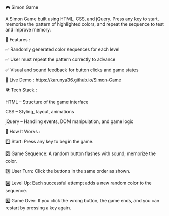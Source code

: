 🎮 Simon Game

A Simon Game built using HTML, CSS, and jQuery. Press any key to start, memorize the pattern of highlighted colors, and repeat the sequence to test and improve memory.


🎯 Features : 

✅ Randomly generated color sequences for each level

✅ User must repeat the pattern correctly to advance

✅ Visual and sound feedback for button clicks and game states


🚀 Live Demo : https://karunya36.github.io/Simon-Game


🛠️ Tech Stack : 

HTML – Structure of the game interface

CSS – Styling, layout, animations

jQuery – Handling events, DOM manipulation, and game logic


🧩 How It Works : 

1️⃣ Start: Press any key to begin the game.

2️⃣ Game Sequence: A random button flashes with sound; memorize the color.

3️⃣ User Turn: Click the buttons in the same order as shown.

4️⃣ Level Up: Each successful attempt adds a new random color to the sequence.

5️⃣ Game Over: If you click the wrong button, the game ends, and you can restart by pressing a key again.
